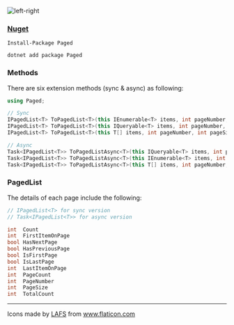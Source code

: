 ![left-right](https://user-images.githubusercontent.com/8418700/140856321-6704e41e-33ef-499e-842f-513ffcc6882d.png)

### [Nuget](https://www.nuget.org/packages/Paged/)

```
Install-Package Paged

dotnet add package Paged
```

### Methods

There are six extension methods (sync & async) as following:

```cs
using Paged;

// Sync
IPagedList<T> ToPagedList<T>(this IEnumerable<T> items, int pageNumber, int pageSize)
IPagedList<T> ToPagedList<T>(this IQueryable<T> items, int pageNumber, int pageSize)
IPagedList<T> ToPagedList<T>(this T[] items, int pageNumber, int pageSize)

// Async
Task<IPagedList<T>> ToPagedListAsync<T>(this IQueryable<T> items, int pageNumber, int pageSize)
Task<IPagedList<T>> ToPagedListAsync<T>(this IEnumerable<T> items, int pageNumber, int pageSize)
Task<IPagedList<T>> ToPagedListAsync<T>(this T[] items, int pageNumber, int pageSize)
```

### PagedList

The details of each page include the following:

```cs
// IPagedList<T> for sync version
// Task<IPagedList<T>> for async version

int  Count
int  FirstItemOnPage
bool HasNextPage
bool HasPreviousPage
bool IsFirstPage
bool IsLastPage
int  LastItemOnPage
int  PageCount
int  PageNumber
int  PageSize
int  TotalCount
```

<hr/>
<div>Icons made by <a href="https://www.flaticon.com/authors/lafs" title="LAFS">LAFS</a> from <a href="https://www.flaticon.com/" title="Flaticon">www.flaticon.com</a></div>
